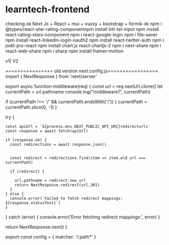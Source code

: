 # learntech-frontend

checking 
ok
Next Js + React + mui + vuxxy + bootstrap + formik
ok
npm i @types/react-star-rating-componentnpm install intl-tel-input
npm install react-rating-stars-component
npm i react-google-login
npm i file-saver
npm install react-linkedin-login-oauth2
npm install react-twitter-auth
npm i jodit-pro-react
npm install chart.js react-chartjs-2
npm i next-share
npm i react-web-share
npm i sharp
npm install framer-motion


v1|
V2


================ old version  next.config.js=================
import { NextResponse } from 'next/server'

export async function middleware(req) {
  const url = req.nextUrl.clone()
  let currentPath = url.pathname
  console.log("middleware1", currentPath)

  if (currentPath !== '/' && currentPath.endsWith('/')) {
    currentPath = currentPath.slice(0, -1)
  }

  try {

    const apiUrl = `${process.env.NEXT_PUBLIC_API_URI}redirecturls` 
    const response = await fetch(apiUrl)

    if (response.ok) {
      const redirections = await response.json()

     
      const redirect = redirections.find(item => item.old_url === currentPath)

      if (redirect) {
       
        url.pathname = redirect.new_url
        return NextResponse.redirect(url,301)
      }
    } else {
      console.error(`Failed to fetch redirect mappings: ${response.statusText}`)
    }
  } catch (error) {
    console.error('Error fetching redirect mappings:', error)
  }


  return NextResponse.next()
}


export const config = {
  matcher: '/:path*' 
}











